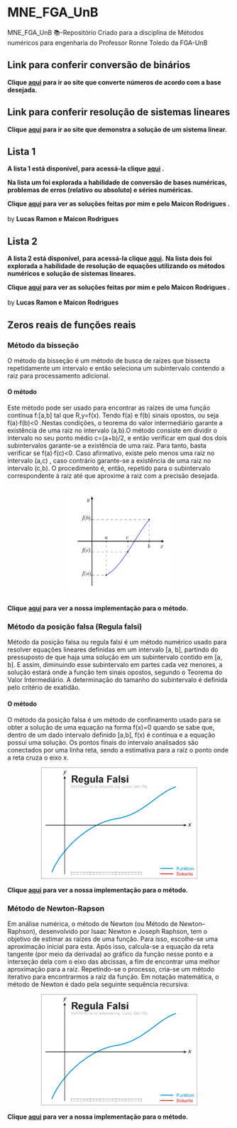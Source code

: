 # MNE_FGA_UnB
MNE_FGA_UnB 📚-Repositório Criado para a disciplina de Métodos numéricos para engenharia do Professor Ronne Toledo da FGA-UnB
## Link para conferir conversão de binários
<b>Clique [aqui](https://pt.planetcalc.com/862/) para ir ao site que converte números de acordo com a base desejada.</b>
## Link para conferir resolução de sistemas lineares
<b>Clique [aqui](https://matrixcalc.org/pt/) para ir ao site que demonstra a solução de um sistema linear.</b>
## Lista 1 
<b> A lista 1 está disponível, para acessá-la clique [aqui](https://github.com/lramon2001/MNE_FGA_UnB/tree/master/Listas/problemas/Problemas_Lista_1) .</b>

<b> Na lista um foi explorada a habilidade de conversão de bases numéricas, problemas de erros (relativo ou absoluto) e séries numéricas.</b>

<b>Clique [aqui](https://github.com/lramon2001/MNE_FGA_UnB/tree/master/Listas/solucoes/Lista_1) para ver as soluções feitas por mim e pelo Maicon Rodrigues .</b>
<br><br>by <b>Lucas Ramon e Maicon Rodrigues</b>

## Lista 2
<b> A lista 2 está disponível, para acessá-la clique [aqui](https://github.com/lramon2001/MNE_FGA_UnB/tree/master/Listas/problemas/Problemas_Lista_2).</b>
<b> Na lista dois foi explorada a habilidade de resolução de equações utilizando os métodos numéricos e solução de sistemas lineares.</b>

<b>Clique [aqui](https://github.com/lramon2001/MNE_FGA_UnB/tree/master/Listas/solucoes/Lista_2) para ver as soluções feitas por mim e pelo Maicon Rodrigues .</b>
<br><br>by <b>Lucas Ramon e Maicon Rodrigues</b>
## Zeros reais de funções reais

### Método da bisseção

O método da bisseção é um método de busca de raízes que bissecta repetidamente um intervalo e então seleciona um subintervalo contendo a raiz para processamento adicional.

#### O método

Este método pode ser usado para encontrar as raízes de uma função contínua f:[a,b] tal que R,y=f(x). Tendo f(a) e f(b) sinais opostos, ou seja f(a)·f(b)<0 .Nestas condições, o teorema do valor intermediário garante a existência de uma raiz no intervalo (a,b).O método consiste em dividir o intervalo no seu ponto médio c=(a+b)/2, e então verificar em qual dos dois subintervalos garante-se a existência de uma raiz. Para tanto, basta verificar se f(a)·f(c)<0. Caso afirmativo, existe pelo menos uma raiz no intervalo (a,c) , caso contrário garante-se a existência de uma raiz no intervalo (c,b). O procedimento é, então, repetido para o subintervalo correspondente à raiz até que  aproxime a raiz com a precisão desejada.<br>
<div align="center">
   <img height="250em" src="https://github.com/lramon2001/MNE_FGA_UnB/blob/master/Bisection_anime.gif"/>
</div>

<b>Clique [aqui](https://github.com/lramon2001/MNE_FGA_UnB/blob/master/Zeros%20reais%20de%20funcoes%20reais/metodo_bissecao.m) para ver a nossa implementação para o método.</b>

### Método da posição falsa (Regula falsi)

Método da posição falsa ou regula falsi é um método numérico usado para resolver equações lineares definidas em um intervalo [a, b], partindo do pressuposto de que haja uma solução em um subintervalo contido em [a, b]. E assim, diminuindo esse subintervalo em partes cada vez menores, a solução estará onde a função tem sinais opostos, segundo o Teorema do Valor Intermediário. A determinação do tamanho do subintervalo é definida pelo critério de exatidão.

#### O método


O método da posição falsa é um método de confinamento usado para se obter a solução de uma equação na forma f(x)=0 quando se sabe que, dentro de um dado intervalo definido [a,b], f(x) é contínua e a equação possui uma solução. Os pontos finais do intervalo analisados são conectados por uma linha reta, sendo a estimativa para a raiz o ponto onde a reta cruza o eixo x.<br>
<div align="center">
   <img height="250em" src="https://github.com/lramon2001/MNE_FGA_UnB/blob/master/regulafalsi.gif"/>
</div>

<b>Clique [aqui](https://github.com/lramon2001/MNE_FGA_UnB/blob/master/Zeros%20reais%20de%20funcoes%20reais/metodo_posicao_falsa.m) para ver a nossa implementação para o método.</b>

### Método de Newton-Rapson

Em análise numérica, o método de Newton (ou Método de Newton–Raphson), desenvolvido por Isaac Newton e Joseph Raphson, tem o objetivo de estimar as raízes de uma função. Para isso, escolhe-se uma aproximação inicial para esta. Após isso, calcula-se a equação da reta tangente (por meio da derivada) ao gráfico da função nesse ponto e a interseção dela com o eixo das abcissas, a fim de encontrar uma melhor aproximação para a raiz. Repetindo-se o processo, cria-se um método iterativo para encontrarmos a raiz da função. Em notação matemática, o método de Newton é dado pela seguinte sequência recursiva:

<div align="center">
   <img height="250em" src="https://github.com/lramon2001/MNE_FGA_UnB/blob/master/regulafalsi.gif"/>
</div>

<b>Clique [aqui](https://github.com/lramon2001/MNE_FGA_UnB/blob/master/Zeros%20reais%20de%20funcoes%20reais/metodo_posicao_falsa.m) para ver a nossa implementação para o método.</b>
